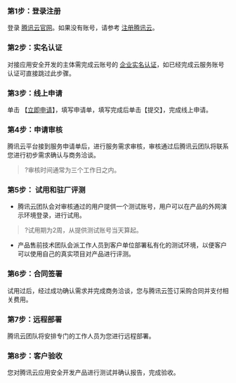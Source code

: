 ### 第1步：登录注册
登录 [腾讯云官网](https://cloud.tencent.com/login)。如果没有账号，请参考 [注册腾讯云](https://cloud.tencent.com/document/product/378/17985)。

### 第2步：实名认证
对接应用安全开发的主体需完成云账号的 [企业实名认证](https://cloud.tencent.com/document/product/378/10496)，如已经完成云服务账号认证可直接跳过此步骤。

### 第3步：线上申请
单击 【[立即申请](https://cloud.tencent.com/apply/p/j8vy9zarwr)】，填写申请单，填写完成后单击【提交】，完成线上申请。

### 第4步：申请审核
腾讯云平台接到服务申请单后，进行服务需求审核，审核通过后腾讯云团队将联系您进行初步需求确认与商务洽谈。
>?审核时间通常为三个工作日之内。

### 第5步： 试用和驻厂评测
- 腾讯云团队会对审核通过的用户提供一个测试账号，用户可以在产品的外网演示环境登录，进行试用。
>?试用期为2周，从提供测试账号当天算起。
- 产品售前技术团队会派工作人员到客户单位部署私有化的测试环境，以便客户可以使用自己的真实项目对产品进行评测。

### 第6步：合同签署
试用过后，经过成功确认需求并完成商务洽谈，您与腾讯云签订采购合同并支付相关费用。

### 第7步：远程部署
腾讯云团队将安排专门的工作人员为您进行远程部署。

### 第8步：客户验收
您对腾讯云应用安全开发产品进行测试并确认报告，完成验收。
